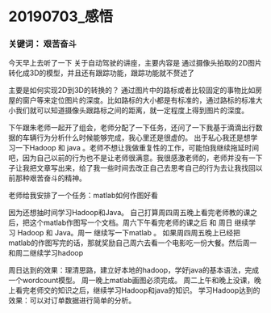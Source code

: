 # 20190703_感悟
### 关键词： 艰苦奋斗
今天早上去听了一下 关于自动驾驶的讲座，主要内容是 通过摄像头拍取的2D图片转化成3D的模型，并且还有跟踪功能，跟踪功能就不赘述了

主要是如何实现2D到3D的转换的？
通过图片中的路标或者比较固定的事物比如房屋的窗户等来定位图片的深度。比如路标的大小都是有标准的，通过路标的标准大小我们就可以知道摄像头跟路标之间的距离，就一定程度上得到图片的深度。


下午跟朱老师一起开了组会，老师分配了一下任务，还问了一下我基于滴滴出行数据的车辆行为分析什么时候能够完成，我心里还是很虚的。
出于私心我还是想学习一下Hadoop 和 java 。老师不想让我做重复性的工作，可能怕我继续拖延时间吧，因为自己以前的行为也不是让老师很满意。我很感激老师的，老师并没有一下子让我把文章写出来，给了我一些时间去改正自己去思考自己的行为去让我找回以前那种艰苦奋斗的精神。


老师给我安排了一个任务：matlab如何作图好看

因为还想抽时间学习Hadoop和Java。
自己打算周四周五晚上看完老师教的课之后，把这个matlab作图写一个文档。周六下午看完老师的课之后 和 周日 继续学习 Hadoop 和 Java。周一 继续写一下matlab 。
如果周四周五晚上已经把matlab的作图写完的话，那就奖励自己周六去看一个电影吃一份大餐。然后周一和周二继续学习hadoop

周日达到的效果：理清思路，建立好本地的hadoop，学好java的基本语法，完成一个wordcount模型。
周一晚上matlab画图必须完成。
周二上午和晚上没课，晚上看完老师交的知识之后，继续学习Hadoop和java的知识。
学习Hadoop达到的效果：可以对订单数据进行简单的分析。
